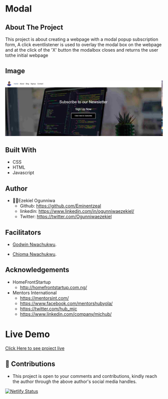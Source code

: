 # Modal

## About The Project
This project is about creating a webpage with a modal popup subscription form, A click eventlistener is used to overlay the modal box on the webpage and at the click of the 'X' button the modalbox closes and returns the user tothe initial webpage
 
## Image
![landing page.](landing.jpg "This is the welcome interface")

## Built With
* CSS
* HTML
* Javascript

## Author
* 👨‍🦱Ezekiel Ogunniwa
  * Github: https://github.com/Eminentzeal
  * linkedin: https://www.linkedin.com/in/ogunniwaezekiel/
  * Twitter: https://twitter.com/Ogunniwaezekiel

## Facilitators
* [Godwin Nwachukwu](https://github.com/Gnwin).

* [Chioma Nwachukwu](https://github.com/Chiomy).

## Acknowledgements
* HomeFrontStartup
  * http://homefrontstartup.com.ng/
* Mentors International
  * https://mentorsint.com/
  * https://www.facebook.com/mentorshubyola/
  * https://twitter.com/hub_mic
  * https://www.linkedin.com/company/michub/

# Live Demo
[Click Here to see project live](https://eminentezekiel-modal.netlify.app/)

## 🤝 Contributions
* This project is open to your comments and contributions, kindly reach the author through the above author's social media handles.

[![Netlify Status](https://api.netlify.com/api/v1/badges/a77d46d3-ea5d-477f-90fa-e04330c53e7b/deploy-status)](https://app.netlify.com/sites/eminentezekiel-modal/deploys)